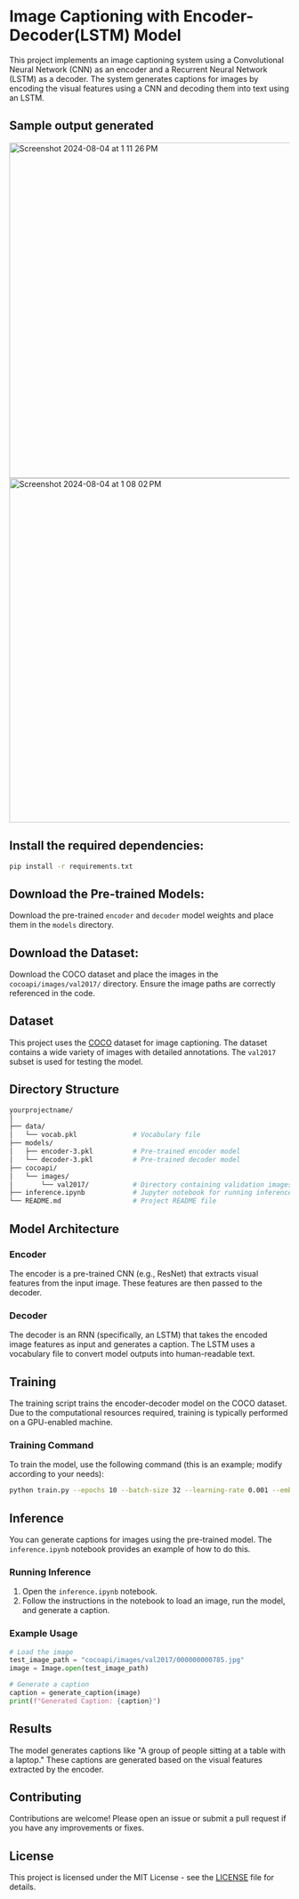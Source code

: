 # Image Captioning with Encoder-Decoder(LSTM) Model

This project implements an image captioning system using a Convolutional Neural Network (CNN) as an encoder and a Recurrent Neural Network (LSTM) as a decoder. The system generates captions for images by encoding the visual features using a CNN and decoding them into text using an LSTM.

## Sample output generated

<img width="603" alt="Screenshot 2024-08-04 at 1 11 26 PM" src="https://github.com/user-attachments/assets/a0c4d6e9-92a3-4bb4-90c3-1344f9e34b17">

<img width="619" alt="Screenshot 2024-08-04 at 1 08 02 PM" src="https://github.com/user-attachments/assets/b0856790-25a1-4dba-aded-7fd6d201f0ec">


## Install the required dependencies:

```bash
pip install -r requirements.txt
```

## Download the Pre-trained Models:

Download the pre-trained `encoder` and `decoder` model weights and place them in the `models` directory.

## Download the Dataset:

Download the COCO dataset and place the images in the `cocoapi/images/val2017/` directory. Ensure the image paths are correctly referenced in the code.

## Dataset

This project uses the [COCO](http://cocodataset.org/) dataset for image captioning. The dataset contains a wide variety of images with detailed annotations. The `val2017` subset is used for testing the model.

## Directory Structure

```bash
yourprojectname/
│
├── data/
│   └── vocab.pkl              # Vocabulary file
├── models/
│   ├── encoder-3.pkl          # Pre-trained encoder model
│   └── decoder-3.pkl          # Pre-trained decoder model
├── cocoapi/
│   └── images/
│       └── val2017/           # Directory containing validation images
├── inference.ipynb            # Jupyter notebook for running inference
└── README.md                  # Project README file
```

## Model Architecture

### Encoder

The encoder is a pre-trained CNN (e.g., ResNet) that extracts visual features from the input image. These features are then passed to the decoder.

### Decoder

The decoder is an RNN (specifically, an LSTM) that takes the encoded image features as input and generates a caption. The LSTM uses a vocabulary file to convert model outputs into human-readable text.

## Training

The training script trains the encoder-decoder model on the COCO dataset. Due to the computational resources required, training is typically performed on a GPU-enabled machine.

### Training Command

To train the model, use the following command (this is an example; modify according to your needs):

```bash
python train.py --epochs 10 --batch-size 32 --learning-rate 0.001 --embed-size 256 --hidden-size 512
```

## Inference

You can generate captions for images using the pre-trained model. The `inference.ipynb` notebook provides an example of how to do this.

### Running Inference

1. Open the `inference.ipynb` notebook.
2. Follow the instructions in the notebook to load an image, run the model, and generate a caption.

### Example Usage

```python
# Load the image
test_image_path = "cocoapi/images/val2017/000000000785.jpg"
image = Image.open(test_image_path)

# Generate a caption
caption = generate_caption(image)
print(f"Generated Caption: {caption}")
```

## Results

The model generates captions like "A group of people sitting at a table with a laptop." These captions are generated based on the visual features extracted by the encoder.

## Contributing

Contributions are welcome! Please open an issue or submit a pull request if you have any improvements or fixes.

## License

This project is licensed under the MIT License - see the [LICENSE](LICENSE) file for details.
